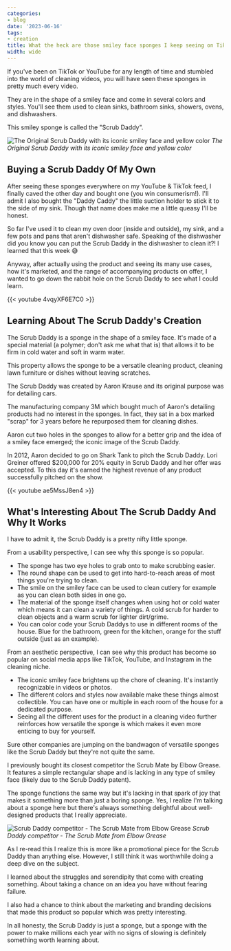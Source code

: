 ```yaml
---
categories:
- blog
date: '2023-06-16'
tags:
- creation
title: What the heck are those smiley face sponges I keep seeing on TikTok?
width: wide
---
```


If you've been on TikTok or YouTube for any length of time and stumbled into the world of cleaning videos, you will have seen these sponges in pretty much every video.

They are in the shape of a smiley face and come in several colors and styles. You'll see them used to clean sinks, bathroom sinks, showers, ovens, and dishwashers.

This smiley sponge is called the "Scrub Daddy".

![The Original Scrub Daddy with its iconic smiley face and yellow color](https://substackcdn.com/image/fetch/w_1456,c_limit,f_webp,q_auto:good,fl_progressive:steep/https%3A%2F%2Fsubstack-post-media.s3.amazonaws.com%2Fpublic%2Fimages%2Fba5670d4-bb98-40e4-add8-220cef43bba7_474x474.jpeg)
_The Original Scrub Daddy with its iconic smiley face and yellow color_

## Buying a Scrub Daddy Of My Own

After seeing these sponges everywhere on my YouTube & TikTok feed, I finally caved the other day and bought one (you win consumerism!). I'll admit I also bought the "Daddy Caddy" the little suction holder to stick it to the side of my sink. Though that name does make me a little queasy I'll be honest.

So far I've used it to clean my oven door (inside and outside), my sink, and a few pots and pans that aren't dishwasher safe. Speaking of the dishwasher did you know you can put the Scrub Daddy in the dishwasher to clean it?! I learned that this week 😅

Anyway, after actually using the product and seeing its many use cases, how it's marketed, and the range of accompanying products on offer, I wanted to go down the rabbit hole on the Scrub Daddy to see what I could learn.

{{< youtube 4vqyXF6E7C0 >}}

## Learning About The Scrub Daddy's Creation

The Scrub Daddy is a sponge in the shape of a smiley face. It's made of a special material (a polymer; don't ask me what that is) that allows it to be firm in cold water and soft in warm water.

This property allows the sponge to be a versatile cleaning product, cleaning lawn furniture or dishes without leaving scratches.

The Scrub Daddy was created by Aaron Krause and its original purpose was for detailing cars.

The manufacturing company 3M which bought much of Aaron's detailing products had no interest in the sponges. In fact, they sat in a box marked "scrap" for 3 years before he repurposed them for cleaning dishes.

Aaron cut two holes in the sponges to allow for a better grip and the idea of a smiley face emerged; the iconic image of the Scrub Daddy.

In 2012, Aaron decided to go on Shark Tank to pitch the Scrub Daddy. Lori Greiner offered $200,000 for 20% equity in Scrub Daddy and her offer was accepted. To this day it's earned the highest revenue of any product successfully pitched on the show.


{{< youtube ae5MssJ8en4 >}}

## What's Interesting About The Scrub Daddy And Why It Works

I have to admit it, the Scrub Daddy is a pretty nifty little sponge.

From a usability perspective, I can see why this sponge is so popular.

- The sponge has two eye holes to grab onto to make scrubbing easier.
- The round shape can be used to get into hard-to-reach areas of most things you're trying to clean.
- The smile on the smiley face can be used to clean cutlery for example as you can clean both sides in one go.
- The material of the sponge itself changes when using hot or cold water which means it can clean a variety of things. A cold scrub for harder to clean objects and a warm scrub for lighter dirt/grime.
- You can color code your Scrub Daddys to use in different rooms of the house. Blue for the bathroom, green for the kitchen, orange for the stuff outside (just as an example).

From an aesthetic perspective, I can see why this product has become so popular on social media apps like TikTok, YouTube, and Instagram in the cleaning niche.

- The iconic smiley face brightens up the chore of cleaning. It's instantly recognizable in videos or photos.
- The different colors and styles now available make these things almost collectible. You can have one or multiple in each room of the house for a dedicated purpose.
- Seeing all the different uses for the product in a cleaning video further reinforces how versatile the sponge is which makes it even more enticing to buy for yourself.

Sure other companies are jumping on the bandwagon of versatile sponges like the Scrub Daddy but they're not quite the same.

I previously bought its closest competitor the Scrub Mate by Elbow Grease. It features a simple rectangular shape and is lacking in any type of smiley face (likely due to the Scrub Daddy patent).

The sponge functions the same way but it's lacking in that spark of joy that makes it something more than just a boring sponge. Yes, I realize I'm talking about a sponge here but there's always something delightful about well-designed products that I really appreciate.

![Scrub Daddy competitor - The Scrub Mate from Elbow Grease](https://substackcdn.com/image/fetch/w_1456,c_limit,f_webp,q_auto:good,fl_progressive:steep/https%3A%2F%2Fsubstack-post-media.s3.amazonaws.com%2Fpublic%2Fimages%2F051dc320-4087-425d-bd2c-66f2c29735c0_1150x1150.jpeg)
_Scrub Daddy competitor - The Scrub Mate from Elbow Grease_

As I re-read this I realize this is more like a promotional piece for the Scrub Daddy than anything else. However, I still think it was worthwhile doing a deep dive on the subject.

I learned about the struggles and serendipity that come with creating something. About taking a chance on an idea you have without fearing failure.

I also had a chance to think about the marketing and branding decisions that made this product so popular which was pretty interesting.

In all honesty, the Scrub Daddy is just a sponge, but a sponge with the power to make millions each year with no signs of slowing is definitely something worth learning about.